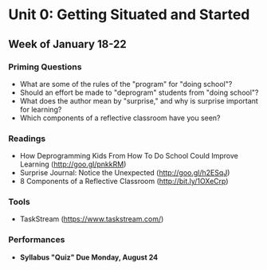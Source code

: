 # Unit 0: Getting Situated and Started

## Week of January 18-22

### Priming Questions
* What are some of the rules of the "program" for "doing school"?
* Should an effort be made to "deprogram" students from "doing school"?
* What does the author mean by "surprise," and why is surprise important for learning?
* Which components of a reflective classroom have you seen?
    
### Readings
* How Deprogramming Kids From How To Do School Could Improve Learning (http://goo.gl/pnkkRM)
* Surprise Journal: Notice the Unexpected (http://goo.gl/h2ESqJ)
* 8 Components of a Reflective Classroom (http://bit.ly/1OXeCrp)

### Tools
* TaskStream (https://www.taskstream.com/)

### Performances
* **Syllabus "Quiz" Due Monday, August 24**
